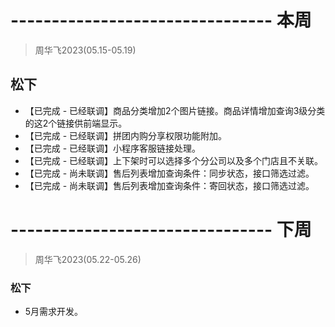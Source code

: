 # -------------------------------- 本周
> 周华飞2023(05.15-05.19)
## 松下
* 【已完成 - 已经联调】商品分类增加2个图片链接。商品详情增加查询3级分类的这2个链接供前端显示。
* 【已完成 - 已经联调】拼团内购分享权限功能附加。
* 【已完成 - 已经联调】小程序客服链接处理。
* 【已完成 - 已经联调】上下架时可以选择多个分公司以及多个门店且不关联。
* 【已完成 - 尚未联调】售后列表增加查询条件：同步状态，接口筛选过滤。
* 【已完成 - 尚未联调】售后列表增加查询条件：寄回状态，接口筛选过滤。

# -------------------------------- 下周
> 周华飞2023(05.22-05.26)
### 松下
* 5月需求开发。
